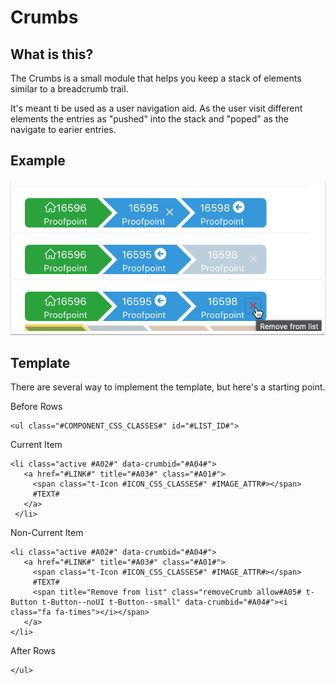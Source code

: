 # Crumbs

## What is this?
The Crumbs is a small module that helps you keep a stack of elements similar to a breadcrumb trail.

It's meant ti be used as a user navigation aid. As the user visit different elements the entries as "pushed" into the stack and "poped" as the navigate to earier entries.

## Example

![Crumb Navigation menu](sample/crumb_sample.png)


## Template

There are several way to implement the template, but here's a starting point.

Before Rows

```
<ul class="#COMPONENT_CSS_CLASSES#" id="#LIST_ID#">
```

Current Item

```
<li class="active #A02#" data-crumbid="#A04#">
   <a href="#LINK#" title="#A03#" class="#A01#">
     <span class="t-Icon #ICON_CSS_CLASSES#" #IMAGE_ATTR#></span>
     #TEXT#
   </a>
 </li>
```


Non-Current Item

```
<li class="active #A02#" data-crumbid="#A04#">
   <a href="#LINK#" title="#A03#" class="#A01#">
     <span class="t-Icon #ICON_CSS_CLASSES#" #IMAGE_ATTR#></span>
     #TEXT#
     <span title="Remove from list" class="removeCrumb allow#A05# t-Button t-Button--noUI t-Button--small" data-crumbid="#A04#"><i class="fa fa-times"></i></span>
   </a>
</li>
```


After Rows

```
</ul>
```



